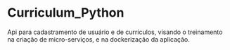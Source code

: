 # Curriculum_Python
Api para cadastramento de usuário e de curriculos, visando o treinamento na criação de micro-serviços, e na dockerização da aplicação.
